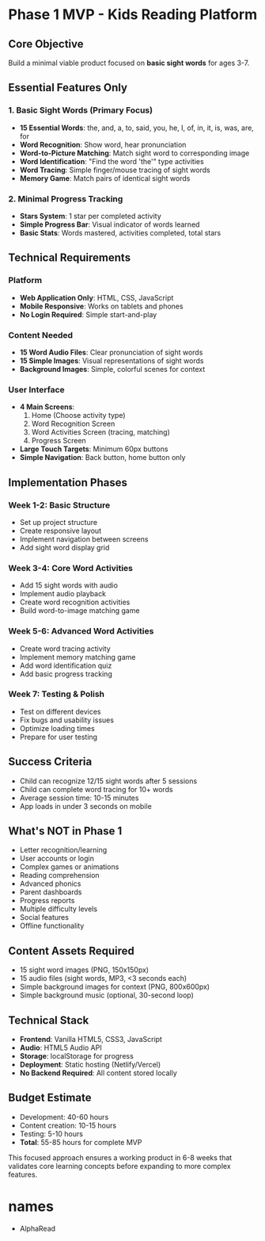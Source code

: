 # Phase 1 MVP - Kids Reading Platform

## Core Objective
Build a minimal viable product focused on **basic sight words** for ages 3-7.

## Essential Features Only

### 1. Basic Sight Words (Primary Focus)
- **15 Essential Words**: the, and, a, to, said, you, he, I, of, in, it, is, was, are, for
- **Word Recognition**: Show word, hear pronunciation
- **Word-to-Picture Matching**: Match sight word to corresponding image
- **Word Identification**: "Find the word 'the'" type activities
- **Word Tracing**: Simple finger/mouse tracing of sight words
- **Memory Game**: Match pairs of identical sight words

### 2. Minimal Progress Tracking
- **Stars System**: 1 star per completed activity
- **Simple Progress Bar**: Visual indicator of words learned
- **Basic Stats**: Words mastered, activities completed, total stars

## Technical Requirements

### Platform
- **Web Application Only**: HTML, CSS, JavaScript
- **Mobile Responsive**: Works on tablets and phones
- **No Login Required**: Simple start-and-play

### Content Needed
- **15 Word Audio Files**: Clear pronunciation of sight words
- **15 Simple Images**: Visual representations of sight words
- **Background Images**: Simple, colorful scenes for context

### User Interface
- **4 Main Screens**:
  1. Home (Choose activity type)
  2. Word Recognition Screen
  3. Word Activities Screen (tracing, matching)
  4. Progress Screen
- **Large Touch Targets**: Minimum 60px buttons
- **Simple Navigation**: Back button, home button only

## Implementation Phases

### Week 1-2: Basic Structure
- Set up project structure
- Create responsive layout
- Implement navigation between screens
- Add sight word display grid

### Week 3-4: Core Word Activities
- Add 15 sight words with audio
- Implement audio playback
- Create word recognition activities
- Build word-to-image matching game

### Week 5-6: Advanced Word Activities
- Create word tracing activity
- Implement memory matching game
- Add word identification quiz
- Add basic progress tracking

### Week 7: Testing & Polish
- Test on different devices
- Fix bugs and usability issues
- Optimize loading times
- Prepare for user testing

## Success Criteria
- Child can recognize 12/15 sight words after 5 sessions
- Child can complete word tracing for 10+ words
- Average session time: 10-15 minutes
- App loads in under 3 seconds on mobile

## What's NOT in Phase 1
- Letter recognition/learning
- User accounts or login
- Complex games or animations
- Reading comprehension
- Advanced phonics
- Parent dashboards
- Progress reports
- Multiple difficulty levels
- Social features
- Offline functionality

## Content Assets Required
- 15 sight word images (PNG, 150x150px)
- 15 audio files (sight words, MP3, <3 seconds each)
- Simple background images for context (PNG, 800x600px)
- Simple background music (optional, 30-second loop)

## Technical Stack
- **Frontend**: Vanilla HTML5, CSS3, JavaScript
- **Audio**: HTML5 Audio API
- **Storage**: localStorage for progress
- **Deployment**: Static hosting (Netlify/Vercel)
- **No Backend Required**: All content stored locally

## Budget Estimate
- Development: 40-60 hours
- Content creation: 10-15 hours
- Testing: 5-10 hours
- **Total**: 55-85 hours for complete MVP

This focused approach ensures a working product in 6-8 weeks that validates core learning concepts before expanding to more complex features.

# names
- AlphaRead